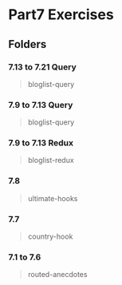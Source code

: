 # Part7 Exercises

## Folders

### 7.13 to 7.21 Query

> bloglist-query

### 7.9 to 7.13 Query

> bloglist-query

### 7.9 to 7.13 Redux

> bloglist-redux

### 7.8

> ultimate-hooks

### 7.7

> country-hook

### 7.1 to 7.6

> routed-anecdotes
